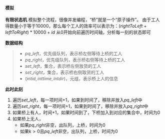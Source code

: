 #### 模拟

**有限状态机**
模拟整个流程，很像并发编程，“桥”就是一个“原子操作”。
由于工人得数量小于等于$10000$，那么每个工人的效率可以表示为：$(rightToLeft + leftToRight) * 10000 + id$
从$0$开始向前遍历时间轴，分析每一刻的状态即可

**数据结构**

> - $pq\_left$，优先级队列，表示桥左侧等待上桥的工人
> - $pq\_right$，优先级队列，表示桥右侧等待上桥的工人
> - $set\_left$，集合，表示桥左侧放货的工人
> - $set\_right$，集合，表示桥右侧取货的工人
> - $(int id, int time, int dir)$，元组，表示桥上人的信息

**此时此刻**

1. 遍历$set\_left$，每一项时间$+1$，如果到时间了，移除并放入$pq\_left$中
2. 遍历$set\_right$，每一项时间$+1$，如果到时间了，移除并放入$pq\_right$中
3. 如果桥上有人，时间$+1$，如果时间到了，下桥加入到对应的集合中，时间为$0$
4. 如果桥上无人，
    - 如果$pq\_right$非空，出队列，上桥，时间为$0$
    - 如果$k > 0$且$pq\_left$非空，出队列，上桥，时间为$0$
